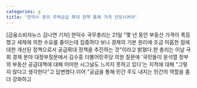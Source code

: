 ```yaml
---
categories: g
title: "한덕수 총리 주택공급 확대 정책 통해 가격 안정시켜야"
---
```

[금융소비자뉴스 김나연 기자] 한덕수 국무총리는 21일 "몇 년 동안 부동산 가격이 폭등했고 세제에 의한 수요를 줄이는데 집중하다 보니 경제의 기본 원리에 조금 미흡한 점에 대한 개선된 정책으로서 공급확대 정책을 추진하는 것"이라고 밝혔다.한 총리는 이날 국회 경제 분야 대정부질문에서 김수흥 더불어민주당 의원 질문에 &#39;국민들이 윤석열 정부의 부동산 공급대책에 대해 어떠한 시그널도 느끼지 못하고 있다&#39;는 지적에 대해 "그렇지 않다고 생각한다"고 답변했다.이어 "공급을 통해 민간 주도 내지는 민간의 역할을 좀 더 강화하고